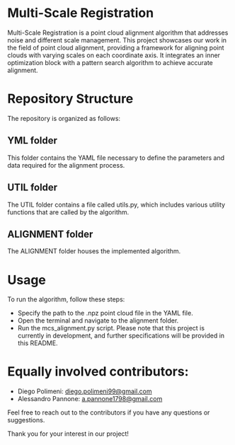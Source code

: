 # Multi-Scale Registration
Multi-Scale Registration is a point cloud alignment algorithm that addresses noise and different scale management. This project showcases our work in the field of point cloud alignment, providing a framework for aligning point clouds with varying scales on each coordinate axis. It integrates an inner optimization block with a pattern search algorithm to achieve accurate alignment.

# Repository Structure
The repository is organized as follows:

## YML folder
This folder contains the YAML file necessary to define the parameters and data required for the alignment process.

## UTIL folder
The UTIL folder contains a file called utils.py, which includes various utility functions that are called by the algorithm.

## ALIGNMENT folder
The ALIGNMENT folder houses the implemented algorithm.

# Usage
To run the algorithm, follow these steps:

- Specify the path to the .npz point cloud file in the YAML file.
- Open the terminal and navigate to the alignment folder.
- Run the mcs_alignment.py script.
Please note that this project is currently in development, and further specifications will be provided in this README.

# Equally involved contributors:

- Diego Polimeni: diego.polimeni99@gmail.com
- Alessandro Pannone: a.pannone1798@gmail.com

Feel free to reach out to the contributors if you have any questions or suggestions.

Thank you for your interest in our project!
